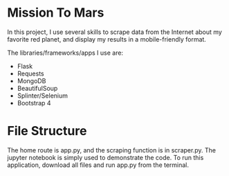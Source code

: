 # Mission To Mars

In this project, I use several skills to scrape data from the Internet about
my favorite red planet, and display my results in a mobile-friendly format.

The libraries/frameworks/apps I use are:

  * Flask
  * Requests
  * MongoDB
  * BeautifulSoup
  * Splinter/Selenium
  * Bootstrap 4

# File Structure

The home route is app.py, and the scraping function is in scraper.py. The jupyter
notebook is simply used to demonstrate the code. To run this application, download
all files and run app.py from the terminal.

